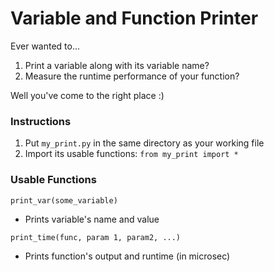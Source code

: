 # Variable and Function Printer

Ever wanted to...
1. Print a variable along with its variable name?
2. Measure the runtime performance of your function? 

Well you've come to the right place :)


### Instructions
1. Put `my_print.py` in the same directory as your working file
2. Import its usable functions: `from my_print import *`


### Usable Functions
`print_var(some_variable)`
* Prints variable's name and value

`print_time(func, param 1, param2, ...)`
* Prints function's output and runtime (in microsec)
